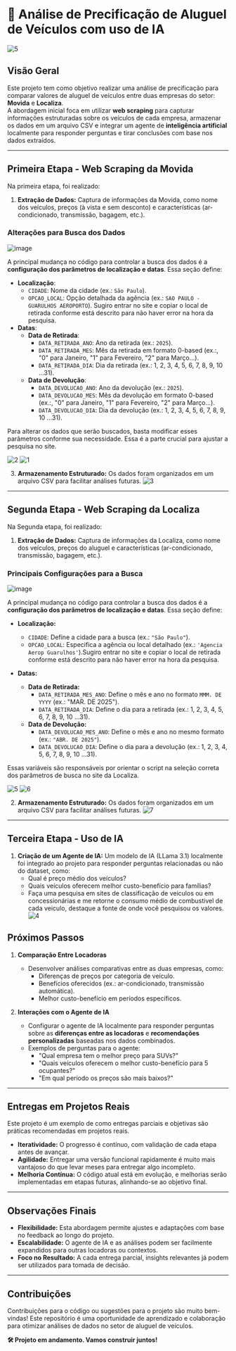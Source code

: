 # 🚗 Análise de Precificação de Aluguel de Veículos com uso de IA
![5](https://github.com/user-attachments/assets/b60cff9d-cb85-4412-bf12-0688f5665f4b)

## **Visão Geral**
Este projeto tem como objetivo realizar uma análise de precificação para comparar valores de aluguel de veículos entre duas empresas do setor: **Movida** e **Localiza**.  
A abordagem inicial foca em utilizar **web scraping** para capturar informações estruturadas sobre os veículos de cada empresa, armazenar os dados em um arquivo CSV e integrar um agente de **inteligência artificial** localmente para responder perguntas e tirar conclusões com base nos dados extraídos.

---

## **Primeira Etapa - Web Scraping da Movida**
Na primeira etapa, foi realizado:
1. **Extração de Dados:** Captura de informações da Movida, como nome dos veículos, preços (à vista e sem desconto) e características (ar-condicionado, transmissão, bagagem, etc.).
### Alterações para Busca dos Dados
![image](https://github.com/user-attachments/assets/d8cfb307-8c92-4e49-b34d-579a157bf993)

A principal mudança no código para controlar a busca dos dados é a **configuração dos parâmetros de localização e datas**. Essa seção define:
- **Localização**:  
  - `CIDADE`: Nome da cidade (ex.: `São Paulo`).  
  - `OPCAO_LOCAL`: Opção detalhada da agência (ex.: `SAO PAULO - GUARULHOS AEROPORTO`). Sugiro entrar no site e copiar o local de retirada conforme está descrito para não haver error na hora da pesquisa.
- **Datas**:  
  - **Data de Retirada**:  
    - `DATA_RETIRADA_ANO`: Ano da retirada (ex.: `2025`).  
    - `DATA_RETIRADA_MES`: Mês da retirada em formato 0-based (ex.:, "0" para Janeiro, "1" para Fevereiro, "2" para Março...).  
    - `DATA_RETIRADA_DIA`: Dia da retirada (ex.: 1, 2, 3, 4, 5, 6, 7, 8, 9, 10 ...31).
  - **Data de Devolução**:  
    - `DATA_DEVOLUCAO_ANO`: Ano da devolução (ex.: `2025`).  
    - `DATA_DEVOLUCAO_MES`: Mês da devolução em formato 0-based (ex.:, "0" para Janeiro, "1" para Fevereiro, "2" para Março...).  
    - `DATA_DEVOLUCAO_DIA`: Dia da devolução (ex.: 1, 2, 3, 4, 5, 6, 7, 8, 9, 10 ...31).

Para alterar os dados que serão buscados, basta modificar esses parâmetros conforme sua necessidade. Essa é a parte crucial para ajustar a pesquisa no site.

![2](https://github.com/user-attachments/assets/6d1dd12d-68db-48bb-8c6d-55ff44e30b60)
![1](https://github.com/user-attachments/assets/edfbe0bc-e2ee-4723-959b-86e453ee63db)

3. **Armazenamento Estruturado:** Os dados foram organizados em um arquivo CSV para facilitar análises futuras.
![3](https://github.com/user-attachments/assets/c68a0226-c9c0-4916-a8d7-f73241ecf5d2)

---

## **Segunda Etapa - Web Scraping da Localiza**
Na Segunda etapa, foi realizado:
1. **Extração de Dados:** Captura de informações da Localiza, como nome dos veículos, preços do aluguel e características (ar-condicionado, transmissão, bagagem, etc.).

### Principais Configurações para a Busca
![image](https://github.com/user-attachments/assets/63430dfc-4ac5-4795-b1d2-25f50c25c135)

A principal mudança no código para controlar a busca dos dados é a **configuração dos parâmetros de localização e datas**. Essa seção define:
- **Localização:**
  - `CIDADE`: Define a cidade para a busca (ex.: `"São Paulo"`).
  - `OPCAO_LOCAL`: Especifica a agência ou local detalhado (ex.: `'Agencia Aerop Guarulhos'`).Sugiro entrar no site e copiar o local de retirada conforme está descrito para não haver error na hora da pesquisa.

- **Datas:**
  - **Data de Retirada:**
    - `DATA_RETIRADA_MES_ANO`: Define o mês e ano no formato `MMM. DE YYYY` (ex.: "MAR. DE 2025").
    - `DATA_RETIRADA_DIA`: Define o dia para a retirada (ex.: 1, 2, 3, 4, 5, 6, 7, 8, 9, 10 ...31).
  - **Data de Devolução:**
    - `DATA_DEVOLUCAO_MES_ANO`: Define o mês e ano no mesmo formato (ex.: `"ABR. DE 2025"`).
    - `DATA_DEVOLUCAO_DIA`: Define o dia para a devolução (ex.: 1, 2, 3, 4, 5, 6, 7, 8, 9, 10 ...31).

Essas variáveis são responsáveis por orientar o script na seleção correta dos parâmetros de busca no site da Localiza.




![5](https://github.com/user-attachments/assets/ae81ec27-886d-45fe-bd3c-7eaf534b5fb2)
![6](https://github.com/user-attachments/assets/9c106f0c-e1c5-45af-aed9-e49ee967df11)

2. **Armazenamento Estruturado:** Os dados foram organizados em um arquivo CSV para facilitar análises futuras.
![7](https://github.com/user-attachments/assets/14253b0e-f0ac-40c9-b443-e2f381bc584f)



---

## **Terceira Etapa - Uso de IA**
1. **Criação de um Agente de IA:** Um modelo de IA (LLama 3.1) localmente foi integrado ao projeto para responder perguntas relacionadas ou não do dataset, como:
   - Qual é preço médio dos veículos?
   - Quais veículos oferecem melhor custo-benefício para famílias?
   - Faça uma pesquisa em sites de classificação de veiculos ou em concessionárias e me retorne o consumo médio de combustivel de cada veiculo, destaque a fonte de onde você pesquisou os valores.
![4](https://github.com/user-attachments/assets/145942b3-862c-4d31-b36e-24dcb6e93cc0)


## **Próximos Passos**
1. **Comparação Entre Locadoras**
   - Desenvolver análises comparativas entre as duas empresas, como:
     - Diferenças de preços por categoria de veículo.
     - Benefícios oferecidos (ex.: ar-condicionado, transmissão automática).
     - Melhor custo-benefício em períodos específicos.

2. **Interações com o Agente de IA**
   - Configurar o agente de IA localmente para responder perguntas sobre as **diferenças entre as locadoras** e **recomendações personalizadas** baseadas nos dados combinados.
   - Exemplos de perguntas para o agente:
     - "Qual empresa tem o melhor preço para SUVs?"
     - "Quais veículos oferecem o melhor custo-benefício para 5 ocupantes?"
     - "Em qual período os preços são mais baixos?"

---

## **Entregas em Projetos Reais**
Este projeto é um exemplo de como entregas parciais e objetivas são práticas recomendadas em projetos reais.  
- **Iteratividade:** O progresso é contínuo, com validação de cada etapa antes de avançar.  
- **Agilidade:** Entregar uma versão funcional rapidamente é muito mais vantajoso do que levar meses para entregar algo incompleto.  
- **Melhoria Contínua:** O código atual está em evolução, e melhorias serão implementadas em etapas futuras, alinhando-se ao objetivo final.  

---

## **Observações Finais**
- **Flexibilidade:** Esta abordagem permite ajustes e adaptações com base no feedback ao longo do projeto.  
- **Escalabilidade:** O agente de IA e as análises podem ser facilmente expandidos para outras locadoras ou contextos.  
- **Foco no Resultado:** A cada entrega parcial, insights relevantes já podem ser utilizados para tomada de decisão.  

---

## **Contribuições**
Contribuições para o código ou sugestões para o projeto são muito bem-vindas! Este repositório é uma oportunidade de aprendizado e colaboração para otimizar análises de dados no setor de aluguel de veículos.

**🛠️ Projeto em andamento. Vamos construir juntos!**  
